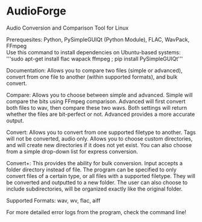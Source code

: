 # AudioForge
Audio Conversion and Comparison Tool for Linux

Prerequesites: Python, PySimpleGUIQt (Python Module), FLAC, WavPack, FFmpeg  
Use this command to install dependencies on Ubuntu-based systems:  
'''sudo apt-get install flac wapack ffmpeg ; pip install PySimpleGUIQt'''

Documentation:
Allows you to compare two files (simple or advanced), convert from one file to another (within supported formats), and bulk convert.

Compare:
Allows you to choose between simple and advanced. Simple will compare the bits using FFmpeg comparison. Advanced will first convert both files to wav, then compare these two wavs. Both settings will return whether the files are bit-perfect or not. Advanced provides a more accurate output.

Convert:
Allows you to convert from one supported filetype to another. Tags will not be converted, audio only. Allows  you to choose custom directories, and will create new directories if it does not yet exist. You can also choose from a simple drop-down list for express conversion.

Convert+:
This provides the ability for bulk conversion. Input accepts a folder directory instead of file. The program can be specified to only convert files of a certain type, or all files with a supported filetype. They will be converted and outputted to a new folder. The user can also choose to include subdirectories, will be organized exactly like the original folder.

Supported Formats:
wav, wv, flac, aiff

For more detailed error logs from the program, check the command line!
